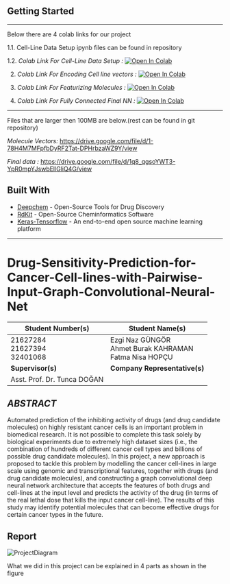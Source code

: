 ## Getting Started

---

Below there are 4 colab links for our project

1.1. Cell-Line Data Setup ipynb files can be found in repository

1.2. *Colab Link For Cell-Line Data Setup :* [![Open In Colab](https://colab.research.google.com/assets/colab-badge.svg)](https://colab.research.google.com/drive/15xXZXPFaefLk2Fk8mKxuX3ULz3AALF49?usp=sharing)

2. *Colab Link For Encoding Cell line vectors :* [![Open In Colab](https://colab.research.google.com/assets/colab-badge.svg)](https://colab.research.google.com/drive/1CWxLqr4RZcas22ywEbw1MOeuG16ndEJQ?usp=sharing)

3. *Colab Link For Featurizing Molecules :* [![Open In Colab](https://colab.research.google.com/assets/colab-badge.svg)](https://colab.research.google.com/drive/1IPLdajMGi6n0P9gwTNoavcVbv4Ww1cfK?usp=sharing)

4. *Colab Link For Fully Connected Final NN :* [![Open In Colab](https://colab.research.google.com/assets/colab-badge.svg)](https://colab.research.google.com/drive/1ID_Z0yL42l2bw9TuzsKmGnD0HLpulfdh?usp=sharing)



---

Files that are larger then 100MB are below.(rest can be found in git repository)

*Molecule Vectors:* https://drive.google.com/file/d/1-78H4M7MFpfbDyRF2Tat-DPHrbzaWZ9Y/view

*Final data :* https://drive.google.com/file/d/1q8_qgsoYWT3-YpR0mpYJswbEllGliQ4G/view

## Built With

* [Deepchem](https://deepchem.readthedocs.io/en/latest/) - Open-Source Tools for Drug Discovery
* [RdKit](https://www.rdkit.org/) - Open-Source Cheminformatics Software
* [Keras-Tensorflow](https://www.tensorflow.org/) - An end-to-end open source machine learning platform
---
# Drug-Sensitivity-Prediction-for-Cancer-Cell-lines-with-Pairwise-Input-Graph-Convolutional-Neural-Net



| Student Number(s)                | Student Name(s)                                             |
|----------------------------------|-------------------------------------------------------------|
| 21627284<br>21627394<br>32401068 | Ezgi Naz GÜNGÖR<br>Ahmet Burak KAHRAMAN<br>Fatma Nisa HOPÇU |
| **Supervisor(s)**                 | **Company Representative(s)**                                   |
| Asst. Prof. Dr. Tunca DOĞAN      |       

## *ABSTRACT*

Automated prediction of the inhibiting activity of drugs (and drug candidate molecules) on highly resistant cancer cells is an important problem in biomedical research. It is not possible to complete this task solely by biological experiments due to extremely high dataset sizes (i.e., the combination of hundreds of different cancer cell types and billions of possible drug candidate molecules). In this project, a new approach is proposed to tackle this problem by modelling the cancer cell-lines in large scale using genomic and transcriptional features, together with drugs (and drug candidate molecules), and constructing a graph convolutional deep neural network architecture that accepts the features of both drugs and cell-lines at the input level and predicts the activity of the drug (in terms of the real lethal dose that kills the input cancer cell-line). The results of this study may identify potential molecules that can become effective drugs for certain cancer types in the future.

## Report

![ProjectDiagram](https://i.imgur.com/ILjKRP8.png)

What we did in this project can be explained in 4 parts as shown in the figure 
